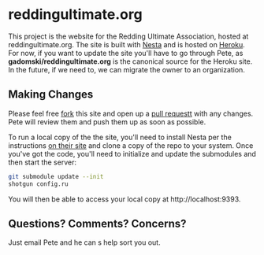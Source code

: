 reddingultimate.org
===================

This project is the website for the Redding Ultimate Association, hosted at reddingultimate.org.
The site is built with [Nesta](http://netstacms.org) and is hosted on [Heroku]().
For now, if you want to update the site you'll have to go through Pete, as **gadomski/reddingultimate.org** is the canonical source for the Heroku site.
In the future, if we need to, we can migrate the owner to an organization.


Making Changes
--------------

Please feel free [fork]() this site and open up a [pull requestt]() with any changes.
Pete will review them and push them up as soon as possible.

To run a local copy of the the site, you'll need to install Nesta per the instructions [on their site]() and clone a copy of the repo to your system.
Once you've got the code, you'll need to initialize and update the submodules and then start the server:

```bash
git submodule update --init
shotgun config.ru
```

You will then be able to access your local copy at http://localhost:9393.


Questions? Comments? Concerns?
------------------------------

Just email Pete and he can s help sort you out.